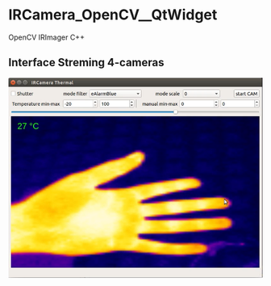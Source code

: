 # IRCamera_OpenCV__QtWidget
OpenCV IRImager C++


## Interface Streming 4-cameras
![gjkabc](https://github.com/werasaimon/IRCamera_OpenCV__QtWidget/blob/main/image/thermal_img.png)
